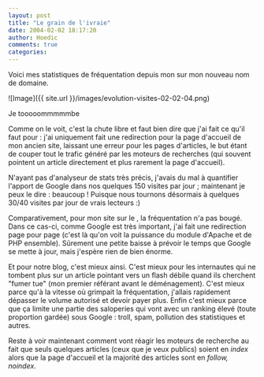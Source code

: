 ```yaml
---
layout: post
title: "Le grain de l'ivraie"
date: 2004-02-02 18:17:20
author: Hoedic
comments: true
categories: 
---
```



Voici mes statistiques de fréquentation depuis mon  sur mon nouveau nom de domaine.

![Image]({{ site.url }}/images/evolution-visites-02-02-04.png)
<div class="photoattrib">Je tooooommmmmbe</div>



Comme on le voit, c'est la chute libre et faut bien dire que j'ai fait ce qu'il faut pour : j'ai uniquement fait une redirection pour la page d'accueil de mon ancien site, laissant une erreur pour les pages d'articles, le but étant de couper tout le trafic généré par les moteurs de recherches (qui souvent pointent un article directement et plus rarement la page d'accueil).

N'ayant pas d'analyseur de stats très précis, j'avais du mal à quantifier l'apport de Google dans nos quelques 150 visites par jour ; maintenant je peux le dire : beaucoup ! Puisque nous tournons désormais à quelques 30/40 visites par jour de vrais lecteurs :)

Comparativement, pour mon site sur le , la fréquentation n'a pas bougé. Dans ce cas-ci, comme Google est très important, j'ai fait une redirection page pour page (c'est là qu'on voit la puissance du module  d'Apache et de PHP ensemble). Sûrement une petite baisse  à prévoir le temps que Google se mette à jour, mais j'espère rien de bien énorme.

Et pour notre blog, c'est mieux ainsi. C'est mieux pour les internautes qui ne tombent plus sur un article pointant vers un flash débile quand ils cherchent "fumer tue" (mon premier référant avant le déménagement). C'est mieux parce qu'à la vitesse où grimpait la fréquentation, j'allais rapidement dépasser le volume autorisé et devoir payer plus. Enfin c'est mieux parce que ça limite une partie des saloperies qui vont avec un ranking élevé (toute proportion gardée) sous Google : troll, spam, pollution des statistiques et autres.

Reste à voir maintenant comment vont réagir les moteurs de recherche au fait que seuls quelques articles (ceux que je veux publics) soient en *index* alors que la page d'accueil et la majorité des articles sont en *follow, noindex*.